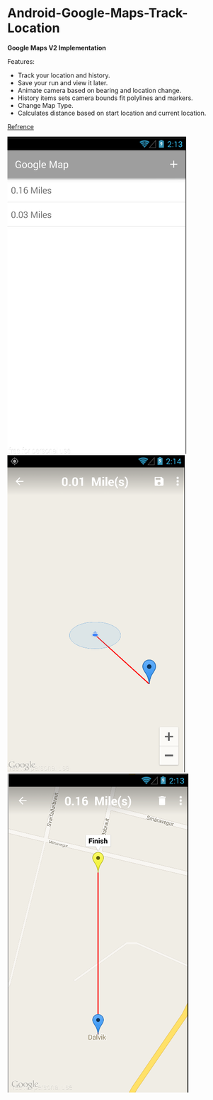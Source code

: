 # Android-Google-Maps-Track-Location

**Google Maps V2 Implementation** 

Features:
- Track your location and history.
- Save your run and view it later.
- Animate camera based on bearing and location change.
- History items sets camera bounds fit polylines and markers.
- Change Map Type.
- Calculates distance based on start location and current location.


 [Refrence](http://www.cs.dartmouth.edu/~campbell/cs65/myruns/myruns_manual.html)

![Alt text](https://github.com/EugeneHoran/Android-Google-Maps-Track-Location/blob/master/home.PNG "Preview Home")
![Alt text](https://github.com/EugeneHoran/Android-Google-Maps-Track-Location/blob/master/running.PNG "Preview Running")
![Alt text](https://github.com/EugeneHoran/Android-Google-Maps-Track-Location/blob/master/history.PNG "Preview History")
